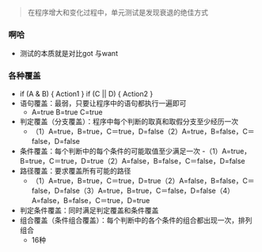 > 在程序增大和变化过程中，单元测试是发现衰退的绝佳方式

### 啊哈
- 测试的本质就是对比got 与want

### 各种覆盖
- if (A & B) { Action1 } 
  if (C || D) { Action2 } 
- 语句覆盖：最弱，只要让程序中的语句都执行一遍即可
	- A=true B=true C=true
- 判定覆盖（分支覆盖）：程序中每个判断的取真和取假分支至少经历一次
	- （1）A=true，B=true，C＝true，D=false（2）A=true，B=false，C＝false，D=false
- 条件覆盖：每个判断中的每个条件的可能取值至少满足一次
	-（1）A=true，B=true，C＝true，D=true（2）A=false，B=false，C＝false，D=false
- 路径覆盖：要求覆盖所有可能的路径
	- （1）A=true，B=true，C＝true，D=true（2）A=false，B=false，C＝false，D=false（3）A=true，B=true，C＝false，D=false（4）A=false，B=false，C＝true，D=true
- 判定条件覆盖：同时满足判定覆盖和条件覆盖
- 组合覆盖（条件组合覆盖）：每个判断中的各个条件的组合都出现一次，排列组合
	- 16种
